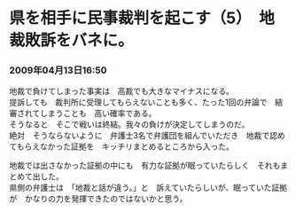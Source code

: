 # 県を相手に民事裁判を起こす（5）　地裁敗訴をバネに。
### 2009年04月13日16:50

地裁で負けてしまった事実は　高裁でも大きなマイナスになる。  
提訴しても　裁判所に受理してもらえないことも多く、たった1回の弁論で　結審されてしまうことも　高い確率である。  
そうなると　そこで戦いは終結。我々の負けが決定してしまうのだ。  
絶対　そうならないように　弁護士3名で弁護団を組んでいただき　地裁で認めてもらえなかった証拠を　キッチリまとめるところから入った。

地裁では出さなかった証拠の中にも　有力な証拠が眠っていたらしく　それもまとめて出した。  
県側の弁護士は　「地裁と話が違う。」と　訴えていたらしいが、眠っていた証拠が　かなりの力を発揮できたのではないかと思う。